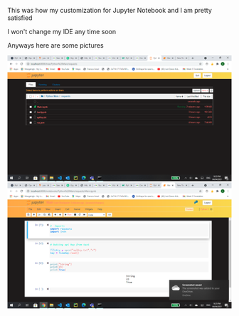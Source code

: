 This was how my customization for Jupyter Notebook and I am pretty satisfied

I won't change my IDE any time soon


Anyways here are some pictures 

<img src="/pics/2021-04-04 (12).png" alt="    "/>
<img src="/pics/2021-04-04 (13).png" alt="    .   "/>
